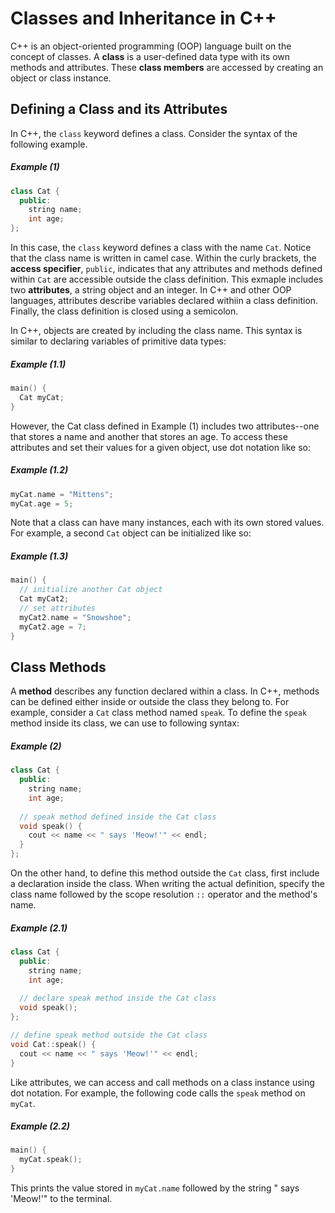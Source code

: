 # Classes and Inheritance in C++
C++ is an object-oriented programming (OOP) language built on the concept of classes. A **class** is a
user-defined data type with its own methods and attributes. These **class members** are accessed by 
creating an object or class instance. 

## Defining a Class and its Attributes

In C++, the ```class``` keyword defines a class. Consider the syntax of the following example.

##### Example (1)
```c++
class Cat {
  public:
    string name;
    int age;
};
```
In this case, the ```class``` keyword defines a class with the name ```Cat```. Notice that the class name is
written in camel case. Within the curly brackets, the **access specifier**, ```public```, indicates that any attributes 
and methods defined within ```Cat``` are accessible outside the class definition. This exmaple includes two **attributes**,
a string object and an integer. In C++ and other OOP languages, attributes describe variables declared withiin a class definition. 
Finally, the class definition is closed using a semicolon.

In C++, objects are created by including the class name. This syntax is similar to declaring variables of primitive data types:
##### Example (1.1)
```c++
main() {
  Cat myCat;
}
```
However, the Cat class defined in Example (1) includes two attributes--one that stores a name and another that stores an age.
To access these attributes and set their values for a given object, use dot notation like so:
##### Example (1.2)
```c++
myCat.name = "Mittens";
myCat.age = 5;
```
Note that a class can have many instances, each with its own stored values. For example, a second `Cat` object can be initialized like so:
##### Example (1.3)
```c++
main() {
  // initialize another Cat object
  Cat myCat2;
  // set attributes
  myCat2.name = "Snowshoe";
  myCat2.age = 7;
}
```
## Class Methods 
A **method** describes any function declared within a class. In C++, methods can be defined either inside or outside the 
class they belong to. For example, consider a ```Cat``` class method named ```speak```. To define the ```speak``` method
inside its class, we can use to following syntax:
##### Example (2)
```c++
class Cat {
  public:
    string name;
    int age;
  
  // speak method defined inside the Cat class
  void speak() {
    cout << name << " says 'Meow!'" << endl;
  }
};
```
On the other hand, to define this method outside the ```Cat``` class, first include a declaration inside the class. When 
writing the actual definition, specify the class name followed by the scope resolution ```::``` operator and the method's name.
##### Example (2.1)
```c++
class Cat {
  public:
    string name;
    int age;
  
  // declare speak method inside the Cat class
  void speak();
};

// define speak method outside the Cat class
void Cat::speak() {
  cout << name << " says 'Meow!'" << endl;
}
```
Like attributes, we can access and call methods on a class instance using dot notation. For example, the following code calls the 
```speak``` method on ```myCat```.
##### Example (2.2)
```c++
main() {
  myCat.speak();
}
```
This prints the value stored in ```myCat.name``` followed by the string " says 'Meow!'" to the terminal.

